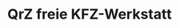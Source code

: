 ---
title: "QrZ freie KFZ-Werkstatt"
url: /sandersdorf-brehna/qrz-freie-kfz-werkstatt/
shop: Autowerkstatt
---